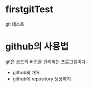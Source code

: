 # firstgitTest
git 테스트

# github의 사용법
git은 코드의 버전을 관리하는 프로그램이다.
 - github의 개요
 - github에 repository 생성하기

